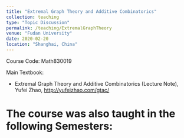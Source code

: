 ```yaml
---
title: "Extremal Graph Theory and Additive Combinatorics"
collection: teaching
type: "Topic Discussion"
permalink: /teaching/ExtremalGraphTheory
venue: "Fudan University"
date: 2020-02-20
location: "Shanghai, China"
---
```


Course Code: Math830019 

Main Textbook:
  * Extremal Graph Theory and Additive Combinatorics (Lecture Note), Yufei Zhao, http://yufeizhao.com/gtac/

# The course was also taught in the following Semesters:
